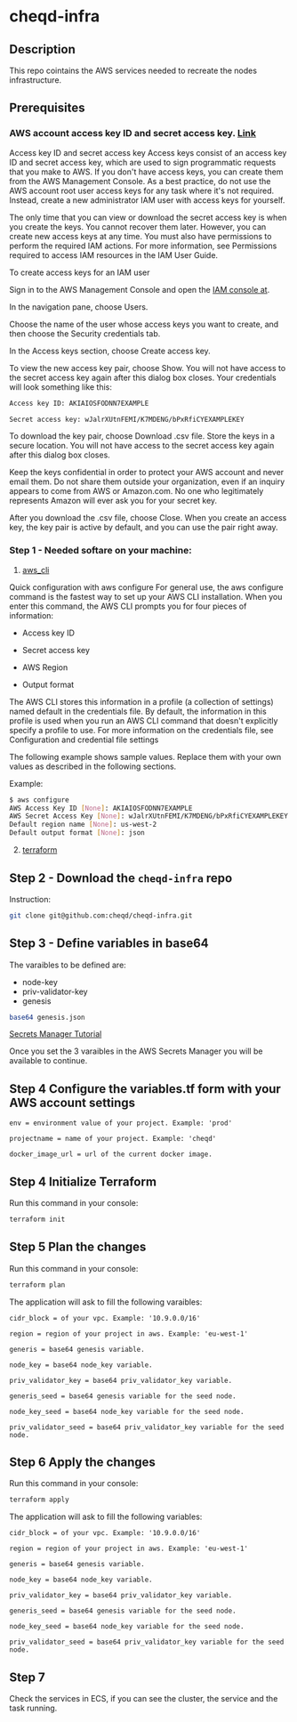 # cheqd-infra

## Description

This repo cointains the AWS services needed to recreate the nodes infrastructure.

## Prerequisites

### AWS account access key ID and secret access key. [Link](https://docs.aws.amazon.com/cli/latest/userguide/cli-configure-quickstart.html#cli-configure-quickstart-creds)

Access key ID and secret access key
Access keys consist of an access key ID and secret access key, which are used to sign programmatic requests that you make to AWS. If you don't have access keys, you can create them from the AWS Management Console. As a best practice, do not use the AWS account root user access keys for any task where it's not required. Instead, create a new administrator IAM user with access keys for yourself.

The only time that you can view or download the secret access key is when you create the keys. You cannot recover them later. However, you can create new access keys at any time. You must also have permissions to perform the required IAM actions. For more information, see Permissions required to access IAM resources in the IAM User Guide.

To create access keys for an IAM user

Sign in to the AWS Management Console and open the [IAM console at](https://console.aws.amazon.com/iam/).

In the navigation pane, choose Users.

Choose the name of the user whose access keys you want to create, and then choose the Security credentials tab.

In the Access keys section, choose Create access key.

To view the new access key pair, choose Show. You will not have access to the secret access key again after this dialog box closes. Your credentials will look something like this:

```bash
Access key ID: AKIAIOSFODNN7EXAMPLE

Secret access key: wJalrXUtnFEMI/K7MDENG/bPxRfiCYEXAMPLEKEY
```

To download the key pair, choose Download .csv file. Store the keys in a secure location. You will not have access to the secret access key again after this dialog box closes.

Keep the keys confidential in order to protect your AWS account and never email them. Do not share them outside your organization, even if an inquiry appears to come from AWS or Amazon.com. No one who legitimately represents Amazon will ever ask you for your secret key.

After you download the .csv file, choose Close. When you create an access key, the key pair is active by default, and you can use the pair right away.

### Step 1 - Needed softare on your machine:
   1. [aws_cli](https://docs.aws.amazon.com/cli/latest/userguide/cli-chap-configure.html)

Quick configuration with aws configure
For general use, the aws configure command is the fastest way to set up your AWS CLI installation. When you enter this command, the AWS CLI prompts you for four pieces of information:

* Access key ID

* Secret access key

* AWS Region

* Output format

The AWS CLI stores this information in a profile (a collection of settings) named default in the credentials file. By default, the information in this profile is used when you run an AWS CLI command that doesn't explicitly specify a profile to use. For more information on the credentials file, see Configuration and credential file settings

The following example shows sample values. Replace them with your own values as described in the following sections.

Example:

```bash
$ aws configure
AWS Access Key ID [None]: AKIAIOSFODNN7EXAMPLE
AWS Secret Access Key [None]: wJalrXUtnFEMI/K7MDENG/bPxRfiCYEXAMPLEKEY
Default region name [None]: us-west-2
Default output format [None]: json
```

   2. [terraform](https://www.terraform.io/downloads.html)


## Step 2 - Download the `cheqd-infra` repo

Instruction:

 ```bash
git clone git@github.com:cheqd/cheqd-infra.git
 ```

## Step 3 - Define variables in base64

The varaibles to be defined are:

* node-key
* priv-validator-key
* genesis

```bash
base64 genesis.json
```

[Secrets Manager Tutorial](https://docs.aws.amazon.com/secretsmanager/latest/userguide/tutorials_basic.html)

Once you set the 3 varaibles in the AWS Secrets Manager you will be available to continue.

## Step 4 Configure the variables.tf form with your AWS account settings

```comment
env = environment value of your project. Example: 'prod'

projectname = name of your project. Example: 'cheqd'

docker_image_url = url of the current docker image.
```

## Step 4 Initialize Terraform

Run this command in your console:

```bash
terraform init
 ```

## Step 5  Plan the changes

Run this command in your console:

```bash
terraform plan
 ```

The application will ask to fill the following varaibles:

 ```comment
cidr_block = of your vpc. Example: '10.9.0.0/16'

region = region of your project in aws. Example: 'eu-west-1'

generis = base64 genesis variable.

node_key = base64 node_key variable.

priv_validator_key = base64 priv_validator_key variable.

generis_seed = base64 genesis variable for the seed node.

node_key_seed = base64 node_key variable for the seed node.

priv_validator_seed = base64 priv_validator_key variable for the seed node.

```

## Step 6 Apply the changes

Run this command in your console:

```bash
terraform apply
 ```

 The application will ask to fill the following variables:

```comment
cidr_block = of your vpc. Example: '10.9.0.0/16'

region = region of your project in aws. Example: 'eu-west-1'

generis = base64 genesis variable.

node_key = base64 node_key variable.

priv_validator_key = base64 priv_validator_key variable.

generis_seed = base64 genesis variable for the seed node.

node_key_seed = base64 node_key variable for the seed node.

priv_validator_seed = base64 priv_validator_key variable for the seed node.

```

## Step 7

Check the services in ECS, if you can see the cluster, the service and the task running.
